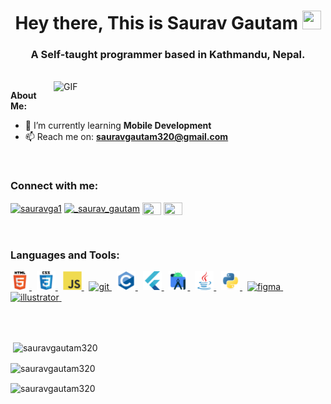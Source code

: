 <h1 align="center">Hey there, This is Saurav Gautam <img src="https://media.giphy.com/media/hvRJCLFzcasrR4ia7z/giphy.gif" width="30px" height="30px"></h1>
<h3 align="center">A Self-taught programmer based in Kathmandu, Nepal.</h3> <br />
<img align="right" alt="GIF" src="https://media.giphy.com/media/RbDKaczqWovIugyJmW/giphy.gif"  width="435" />

**About Me:**

- 🌱 I’m currently learning **Mobile Development**
- 📫 Reach me on: **sauravgautam320@gmail.com**
<br/>

<h3 align="left">Connect with me:</h3>
<p align="left">
<a href="https://facebook.com/sauravga1" target="_blank"><img align="center" src="https://raw.githubusercontent.com/rahuldkjain/github-profile-readme-generator/master/src/images/icons/Social/facebook.svg" alt="sauravga1" height="20" width="30" /></a>
<a href="https://instagram.com/_saurav_gautam" target="_blank"><img align="center" src="https://raw.githubusercontent.com/rahuldkjain/github-profile-readme-generator/master/src/images/icons/Social/instagram.svg" alt="_saurav_gautam" height="20" width="30" /></a>
<a href="https://linkedin.com/in/-saurav-gautam" target="_blank"><img align="center" src="https://raw.githubusercontent.com/rahuldkjain/github-profile-readme-generator/master/src/images/icons/Social/linked-in-alt.svg" alt="" height="20" width="30" /></a>
<a href="https://twitter.com/_Saurav_Gautam" target="_blank"><img align="center" src="https://raw.githubusercontent.com/rahuldkjain/github-profile-readme-generator/master/src/images/icons/Social/twitter.svg" alt="" height="20" width="30" /></a>
<!-- <a href="" target="_blank"><img align="center" src="https://raw.githubusercontent.com/rahuldkjain/github-profile-readme-generator/master/src/images/icons/Social/devto.svg" alt="" height="20" width="30" /></a>
<a href="" target="_blank"><img align="center" src="https://raw.githubusercontent.com/rahuldkjain/github-profile-readme-generator/master/src/images/icons/Social/codepen.svg" alt="" height="20" width="30" /></a>
<a href="" target="_blank"><img align="center" src="https://raw.githubusercontent.com/rahuldkjain/github-profile-readme-generator/master/src/images/icons/Social/dribbble.svg" alt="" height="20" width="30" /></a>
<a href="" target="_blank"><img align="center" src="https://raw.githubusercontent.com/rahuldkjain/github-profile-readme-generator/master/src/images/icons/Social/behance.svg" alt="" height="20" width="30" /></a>
<a target="blank" href="#"><img align="center" src="" alt=""  height="20"></a> -->
</p>
<br />
<h3 align="left">Languages and Tools:</h3>
<p align="left">
<!-- html -->
 <a href="https://www.w3schools.com/html/default.asp" target="_blank" rel="noreferrer"> <img src="https://raw.githubusercontent.com/devicons/devicon/master/icons/html5/html5-original-wordmark.svg" alt="html5" width="30" height="30"/> </a> &nbsp;
 <!-- css -->
 <a href="https://www.w3schools.com/css/" target="_blank" rel="noreferrer"> <img src="https://raw.githubusercontent.com/devicons/devicon/master/icons/css3/css3-original-wordmark.svg" alt="css3" width="30" height="30"/> </a> &nbsp;
 <!-- js -->
 <a href="https://developer.mozilla.org/en-US/docs/Web/JavaScript" target="_blank" rel="noreferrer"> <img src="https://raw.githubusercontent.com/devicons/devicon/master/icons/javascript/javascript-original.svg" alt="javascript" width="30" height="30"/> </a> &nbsp;
 <!-- git -->
 <a href="https://git-scm.com/" target="_blank" rel="noreferrer"> <img src="https://www.vectorlogo.zone/logos/git-scm/git-scm-icon.svg" alt="git" width="30" height="30"/> </a> &nbsp;
 <!-- C programming -->
<a href="https://flutter.dedv" target="_blank" rel="noreferrer"> <img src="https://raw.githubusercontent.com/devicons/devicon/master/icons/c/c-original.svg" alt="c" width="30" height="30"/> </a> &nbsp;
 <!-- Flutter -->
<a href="https://developer.android.com" target="_blank" rel="noreferrer"> <img src="https://github.com/devicons/devicon/blob/master/icons/flutter/flutter-original.svg" alt="c" width="30" height="30"/> </a> &nbsp;
 <!-- ANdroid Studio -->
<a href="https://www.cprogramming.com/" target="_blank" rel="noreferrer"> <img src="https://github.com/devicons/devicon/blob/master/icons/androidstudio/androidstudio-original.svg" alt="c" width="30" height="30"/> </a> &nbsp;
 <!-- Java -->
<a href="https://www.java.com/" target="_blank" rel="noreferrer"> <img src="https://raw.githubusercontent.com/devicons/devicon/master/icons/java/java-original.svg" alt="java" width="30" height="30"/> </a> &nbsp;
<!-- Python -->
<a href="https://www.python.org/" target="_blank" rel="noreferrer"> <img src="https://raw.githubusercontent.com/devicons/devicon/master/icons/python/python-original.svg" alt="python" width="30" height="30"/> </a> &nbsp;
 <!-- Figma -->
 <a href="https://www.figma.com/" target="_blank" rel="noreferrer"> <img src="https://www.vectorlogo.zone/logos/figma/figma-icon.svg" alt="figma" width="30" height="30"/> </a> &nbsp;
 <!-- Illustrator -->
 <a href="https://www.adobe.com/in/products/illustrator.html" target="_blank" rel="noreferrer"> <img src="https://www.vectorlogo.zone/logos/adobe_illustrator/adobe_illustrator-icon.svg" alt="illustrator" width="30" height="30"/> </a> &nbsp;
<!-- Photoshop
 <a href="https://www.photoshop.com/en" target="_blank" rel="noreferrer"> <img src="https://raw.githubusercontent.com/devicons/devicon/master/icons/photoshop/photoshop-line.svg" alt="photoshop" width="30" height="30"/> </a> &nbsp;
MySQL
 <a href="https://www.mysql.com/" target="_blank" rel="noreferrer"> <img src="https://raw.githubusercontent.com/devicons/devicon/master/icons/mysql/mysql-original-wordmark.svg" alt="mysql" width="30" height="30"/> </a> &nbsp; -->


<br/><br/>
<p align="right">
    <a href="">
        <img align="right" src="" width="300"
            alt="" />
    </a>
</p>
<p>&nbsp;<img align="center" src="https://github-readme-stats.vercel.app/api?username=sauravgautam320&show_icons=true&locale=en&theme=tokyonight"
        alt="sauravgautam320" />
</p>

<p><img align="center" src="https://github-readme-streak-stats.herokuapp.com/?user=sauravgautam320&theme=tokyonight&show_icons=true" alt="sauravgautam320" /></p>
<p>
    <img align="center"
        src="https://github-readme-stats.vercel.app/api/top-langs?username=sauravgautam320&show_icons=true&locale=en&theme=tokyonight"
        alt="sauravgautam320"/>
</p>
